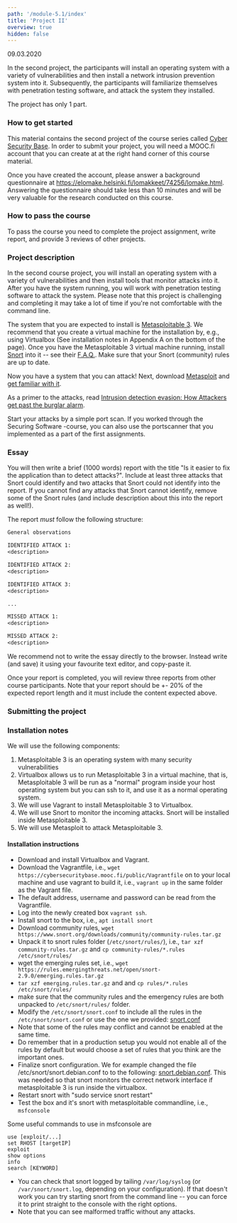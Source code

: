 ```yaml
---
path: '/module-5.1/index'
title: 'Project II'
overview: true
hidden: false
---
```

<deadline>09.03.2020</deadline>

In the second project, the participants will install an operating system with a
variety of vulnerabilities and then install a network intrusion prevention
system into it. Subsequently, the participants will familiarize themselves with
penetration testing software, and attack the system they installed.


<please-login></please-login>

The project has only 1 part.

### How to get started

This material contains the second project of the course series called [Cyber
Security Base](https://cybersecuritybase.mooc.fi/).  In order to submit your
project, you will need a MOOC.fi account that you can create at at the right
hand corner of this course material.

Once you have created the account, please answer a background questionnaire at
https://elomake.helsinki.fi/lomakkeet/74256/lomake.html. Answering the
questionnaire should take less than 10 minutes and will be very valuable for
the research conducted on this course.

### How to pass the course

To pass the course you need to complete the project assignment, write report,
and provide 3 reviews of other projects.

### Project description

In the second course project, you will install an operating system with a
variety of vulnerabilities and then install tools that monitor attacks into
it. After you have the system running, you will work with penetration
testing software to attack the system. Please note that this project is
challenging and completing it may take a lot of time if you're not
comfortable with the command line.

The system that you are expected to install is [Metasploitable
3](https://github.com/rapid7/metasploitable3/). We recommend that you create a
virtual machine for the installation by, e.g., using Virtualbox (See
installation notes in Appendix A on the bottom of the page). Once you have the
Metasploitable 3 virtual machine running, install
[Snort](https://www.snort.org/) into it -- see their
[F.A.Q.](https://www.snort.org/faq). Make sure that your Snort (community)
rules are up to date.

Now you have a system that you can attack! Next, download [Metasploit](https://www.metasploit.com/) and [get familiar with it](https://www.rapid7.com/products/metasploit/).

As a primer to the attacks, read [Intrusion detection evasion: How Attackers get past the burglar alarm](https://www.sans.org/reading-room/whitepapers/detection/intrusion-detection-evasion-attackers-burglar-alarm-1284).

Start your attacks by a simple port scan. If you worked through the Securing Software -course, you can also use the portscanner that you implemented as a part of the first assignments.


### Essay

You will then write a brief (1000 words) report with the title "Is it easier to fix the application than to detect attacks?". Include at least three attacks that Snort could identify and two attacks that Snort could not identify into the report. If you cannot find any attacks that Snort cannot identify, remove some of the Snort rules (and include description about this into the report as well!).


The report _must_ follow the following structure:

```rest
General observations

IDENTIFIED ATTACK 1:
<description>

IDENTIFIED ATTACK 2:
<description>

IDENTIFIED ATTACK 3:
<description>

...

MISSED ATTACK 1:
<description>

MISSED ATTACK 2:
<description>
```

We recommend not to write the essay directly to the browser. Instead write (and
save) it using your favourite text editor, and copy-paste it.

Once your report is completed, you will review three reports from other course
participants. Note that your report should be +- 20% of the expected report
length and it must include the content expected above.

### Submitting the project

<quiz id="a77a4d33-855e-411f-a4f7-dd63b31796e2"></quiz>


### Installation notes

We will use the following components:
1. Metasploitable 3 is an operating system with many security vulnerabilities
2. Virtualbox allows us to run Metasploitable 3 in a virtual machine, that is, Metasploitable 3 will be run as a "normal" program inside your host operating system but you can
ssh to it, and use it as a normal operating system.
3. We will use Vagrant to install Metasploitable 3 to Virtualbox.
4. We will use Snort to monitor the incoming attacks. Snort will be installed inside Metasploitable 3.
5. We will use Metasploit to attack Metasploitable 3.


#### Installation instructions

- Download and install Virtualbox and Vagrant.
- Download the Vagrantfile, i.e., `wget https://cybersecuritybase.mooc.fi/public/Vagrantfile` on to your local machine and use vagrant to build it, i.e., `vagrant up` in the same folder as the Vagrant file.
- The default address, username and password can be read from the Vagrantfile.
- Log into the newly created box `vagrant ssh`.
- Install snort to the box, i.e., `apt install snort`
- Download community rules, `wget https://www.snort.org/downloads/community/community-rules.tar.gz`
- Unpack it to snort rules folder (`/etc/snort/rules/`), i.e., `tar xzf community-rules.tar.gz` and `cp community-rules/*.rules /etc/snort/rules/`
- wget the emerging rules set, i.e., `wget https://rules.emergingthreats.net/open/snort-2.9.0/emerging.rules.tar.gz`
- `tar xzf emerging.rules.tar.gz` and and `cp rules/*.rules /etc/snort/rules/`
- make sure that the community rules and the emergency rules are both unpacked to `/etc/snort/rules/` folder.
- Modify the `/etc/snort/snort.conf` to include all the rules in the `/etc/snort/snort.conf` or use the one we provided: [snort.conf](snort.conf)
- Note that some of the rules may conflict and cannot be enabled at the same time.
- Do remember that in a production setup you would not enable all of the rules by default but would choose a set of rules that you think are the important ones. 
- Finalize snort configuration. We for example changed the file /etc/snort/snort.debian.conf to to the following: [snort.debian.conf](snort.debian.conf).
This was needed so that snort monitors the correct network interface if metasploitable 3 is run inside the virtualbox.
- Restart snort with "sudo service snort restart"
- Test the box and it's snort with metasploitable commandline, i.e., `msfconsole`

Some useful commands to use in msfconsole are

```shell-session
use [exploit/...]
set RHOST [targetIP]
exploit
show options
info
search [KEYWORD]
```

- You can check that snort logged by tailing `/var/log/syslog` (or `/var/snort/snort.log`, depending on your configuration). If that doesn't work you can try starting snort from the command line -- you can force it to print straight to the console with the right options.
- Note that you can see malformed traffic without any attacks.

<exercises-in-this-section></exercises-in-this-section>

